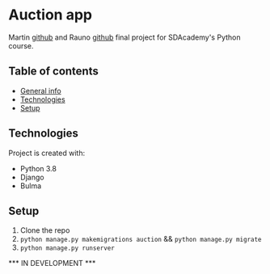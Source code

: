 # Auction app
Martin [github](https://github.com/fezzzle) and Rauno [github](https://github.com/Krauno) final project for SDAcademy's Python course.

## Table of contents
* [General info](#general-info)
* [Technologies](#technologies)
* [Setup](#setup)

## Technologies
Project is created with:
* Python 3.8
* Django
* Bulma

## Setup
1. Clone the repo
2. ```python manage.py makemigrations auction``` && ```python manage.py migrate```
3. ```python manage.py runserver```

*** IN DEVELOPMENT ***